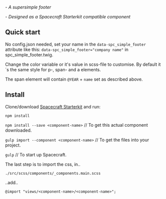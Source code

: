 *- A supersimple footer*

*- Designed as a Spacecraft Starterkit compatible component*

## Quick start

No config.json needed, set your name in the `data-spc_simple_footer` attribute like this: `data-spc_simple_footer="company name"` in spc_simple_footer.twig.

Change the color variable or it's value in scss-file to customise. By default it´s the same style for p-, span- and a elements.

The span element will contain `@YEAR` + `name` set as described above.

## Install
Clone/download [Spacecraft Starterkit](https://github.com/pedric/spacecraft-starterkit) and run:

`npm install`

`npm install --save <component-name>`
// To get this actual component downloaded.

`gulp import --component <component-name>`
// To get the files into your project.

`gulp`
// To start up Spacecraft.

The last step is to import the css, in..

`./src/scss/components/_components.main.scss`

..add..

`@import "views/<component-name>/<component-name>";`